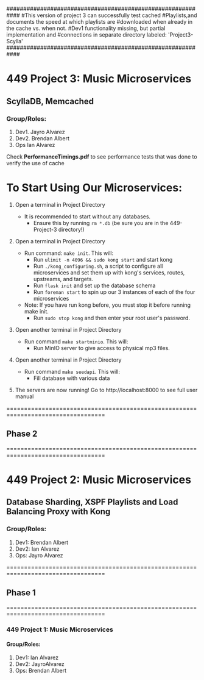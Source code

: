 ############################################################
#This version of project 3 can successfully test cached
#Playlists,and documents the speed at which playlists are
#downloaded when already in the cache vs. when not.
#Dev1 functionality missing, but partial implementation and
#connections in separate directory labeled: 'Project3-Scylla'
############################################################

# 449 Project 3: Music Microservices
## ScyllaDB, Memcached
### Group/Roles:
1. Dev1. Jayro Alvarez
2. Dev2. Brendan Albert
3. Ops   Ian Alvarez

Check **PerformanceTimings.pdf** to see performance tests that was done to verify the use of cache

# To Start Using Our Microservices:
1. Open a terminal in Project Directory
	- It is recommended to start without any databases.  
		- Ensure this by running `rm *.db` (be sure you are in the 449-Project-3 directory!)

2. Open a terminal in Project Directory
	- Run command: `make init`. This will:
		- Run `ulimit -n 4096 && sudo kong start` and start kong
		- Run `./kong_configuring.sh`, a script to configure all microservices and
			set them up with kong's services, routes, upstreams, and targets.
		- Run `flask init` and set up the database schema
		- Run `foreman start` to spin up our 3 instances of each of the four microservices
	- Note: If you have run kong before, you must stop it before running make init.   
		- Run `sudo stop kong` and then enter your root user's password.

3. Open another terminal in Project Directory
	- Run command `make startminio`. This will:
		- Run MinIO server to give access to physical mp3 files.

4. Open another terminal in Project Directory
	- Run command `make seedapi`. This will:
		- Fill database with various data

5. The servers are now running! Go to http://localhost:8000 to see full user manual


==================================================================================
## Phase 2
==================================================================================
# 449 Project 2: Music Microservices
## Database Sharding, XSPF Playlists and Load Balancing Proxy with Kong
### Group/Roles:
1. Dev1: Brendan Albert
2. Dev2: Ian Alvarez
3. Ops:  Jayro Alvarez

==================================================================================
## Phase 1
==================================================================================
### 449 Project 1: Music Microservices
#### Group/Roles:
1. Dev1: Ian Alvarez
2. Dev2: JayroAlvarez
3. Ops:  Brendan Albert
